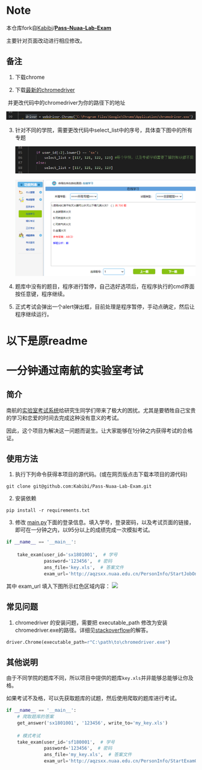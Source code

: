 # Note

本仓库fork自[Kabibi](https://github.com/Kabibi)/**[Pass-Nuaa-Lab-Exam](https://github.com/Kabibi/Pass-Nuaa-Lab-Exam)**

主要针对页面改动进行相应修改。

## 备注

1. 下载chrome

2. 下载[最新的chromedriver](http://npm.taobao.org/mirrors/chromedriver/) 

​	并更改代码中的chromedriver为你的路径下的地址

![avatar](./img/img3.png)

3. 针对不同的学院，需要更改代码中select_list中的序号，具体查下图中的所有专题

   ![avatar](./img/img4.png)

   ![avatar](./img/img2.png)

4. 题库中没有的题目，程序进行暂停，自己选好选项后，在程序执行的cmd界面按任意键，程序继续。

5. 正式考试会弹出一个alert弹出框，目前处理是程序暂停，手动点确定，然后让程序继续运行。



# 以下是原readme



# 一分钟通过南航的实验室考试

## 简介 

南航的[实验室考试系统](http://aqzsxx.nuaa.edu.cn/)给研究生同学们带来了极大的困扰。尤其是要牺牲自己宝贵的学习和恋爱的时间去完成这种没有意义的考试。

因此，这个项目为解决这一问题而诞生。让大家能够在1分钟之内获得考试的合格证。


## 使用方法

1. 执行下列命令获得本项目的源代码。(或在网页版点击下载本项目的源代码)
```shell
git clone git@github.com:Kabibi/Pass-Nuaa-Lab-Exam.git 
```

2. 安装依赖
```shell
pip install -r requirements.txt
```

3. 修改 [main.py](./main.py)下面的登录信息。填入学号，登录密码，以及考试页面的链接，即可在一分钟之内，以95分以上的成绩完成一次模拟考试。

```python
if __name__ == '__main__':
    
    take_exam(user_id='sx1801001',  # 学号
              password='123456',  # 密码
              ans_file='key.xls',  # 答案文件
              exam_url='http://aqzsxx.nuaa.edu.cn/PersonInfo/StartJobOne.aspx?PaperID=267&UserID=24424&Start=yes')  # 模拟考试或正式考试页面的链接
```

其中 exam_url 填入下图所示红色区域内容：
![](./img/img1.png)

## 常见问题

1. chromedriver 的安装问题，需要把 executable_path 修改为安装chromedriver.exe的路径。详细见[stackoverflow](https://stackoverflow.com/questions/42478591/python-selenium-chrome-webdriver')的解答。

```python
driver.Chrome(executable_path=r"C:\path\to\chromedriver.exe")
```


## 其他说明

由于不同学院的题库不同，所以项目中提供的题库`key.xls`并非能够总能够让你及格。

如果考试不及格，可以先获取题库的试题，然后使用爬取的题库进行考试。
```python
if __name__ == '__main__':
    # 爬取题库的答案
    get_answer('sx1801001', '123456', write_to='my_key.xls')

    # 模式考试
    take_exam(user_id='sf180001',  # 学号
              password='123456',  # 密码
              ans_file='my_key.xls',  # 答案文件
              exam_url='http://aqzsxx.nuaa.edu.cn/PersonInfo/StartExamOne.aspx?PaperID=69&UserID=28409&Start=yes')  # 模拟考试或正式考试页面的链接
```
